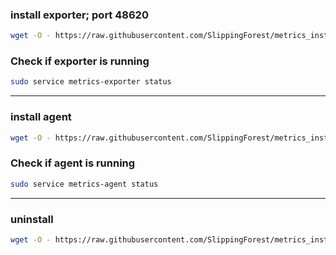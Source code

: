 ### install exporter; port 48620
```bash
wget -O - https://raw.githubusercontent.com/SlippingForest/metrics_install/master/install_exporter_linux.sh | bash <(cat) </dev/tty
```
### Check if exporter is running
```bash
sudo service metrics-exporter status
```

-----------------------------------------------------------------------------------------

### install agent
```bash
wget -O - https://raw.githubusercontent.com/SlippingForest/metrics_install/master/install_agent_linux.sh | bash <(cat) </dev/tty
```
### Check if agent is running
```bash
sudo service metrics-agent status
```

-----------------------------------------------------------------------------------------

### uninstall
```bash
wget -O - https://raw.githubusercontent.com/SlippingForest/metrics_install/master/uninstall_linux.sh | bash <(cat) </dev/tty
```